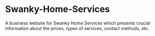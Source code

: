 # Swanky-Home-Services
A business website for Swanky Home Services which presents crucial information about the prices, types of services, contact methods, etc.
